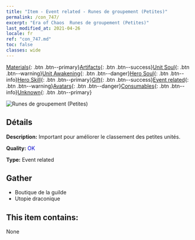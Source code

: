 ```yaml
---
title: "Item - Event related - Runes de groupement (Petites)"
permalink: /con_747/
excerpt: "Era of Chaos  Runes de groupement (Petites)"
last_modified_at: 2021-04-26
locale: fr
ref: "con_747.md"
toc: false
classes: wide
---
```

 [Materials](/ItemsFR/){: .btn .btn--primary}[Artifacts](/ItemsFR/Artifacts/){: .btn .btn--success}[Unit Soul](/ItemsFR/UnitSoul/){: .btn .btn--warning}[Unit Awakening](/ItemsFR/UnitAwakening/){: .btn .btn--danger}[Hero Soul](/ItemsFR/HeroSoul/){: .btn .btn--info}[Hero Skill](/ItemsFR/HeroSkill/){: .btn .btn--primary}[Gift](/ItemsFR/Gift/){: .btn .btn--success}[Event related](/ItemsFR/Events/){: .btn .btn--warning}[Avatars](/ItemsFR/Avatars/){: .btn .btn--danger}[Consumables](/ItemsFR/Consumables/){: .btn .btn--info}[Unknown](/ItemsFR/Unknown/){: .btn .btn--primary}

 ![Runes de groupement (Petites)](/images/t/i_tool_tujian6.png)

## Détails
 **Description:** Important pour améliorer le classement des petites unités.

 **Quality:** <span style="color: #0000CD">OK</span>

 **Type:** Event related

## Gather

*    Boutique de la guilde 
*    Utopie draconique 

## This item contains:

  None

